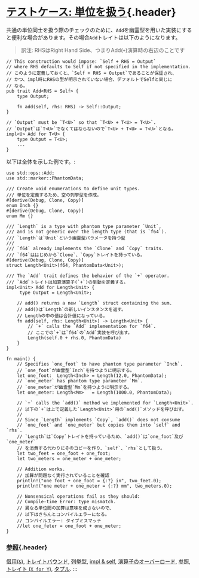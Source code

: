 # [テストケース: 単位を扱う](#テストケース-単位を扱う){.header}

共通の単位同士を扱う際のチェックのために、`Add`を幽霊型を用いた実装にすると便利な場合があります。その場合`Add`トレイトは以下のようになります。

> 訳注: RHSはRight Hand Side、つまりAdd(`+`)演算時の右辺のことです

``` {.rust .ignore}
// This construction would impose: `Self + RHS = Output`
// where RHS defaults to Self if not specified in the implementation.
// このように定義しておくと、`Self + RHS = Output`であることが保証され、
// かつ、impl時にRHSの型が明示されていない場合、デフォルトでSelfと同じに
// なる。
pub trait Add<RHS = Self> {
    type Output;

    fn add(self, rhs: RHS) -> Self::Output;
}

// `Output` must be `T<U>` so that `T<U> + T<U> = T<U>`.
// `Output`は`T<U>`でなくてはならないので`T<U> + T<U> = T<U>`となる。
impl<U> Add for T<U> {
    type Output = T<U>;
    ...
}
```

以下は全体を示した例です。:

    use std::ops::Add;
    use std::marker::PhantomData;

    /// Create void enumerations to define unit types.
    /// 単位を定義するため、空の列挙型を作成。
    #[derive(Debug, Clone, Copy)]
    enum Inch {}
    #[derive(Debug, Clone, Copy)]
    enum Mm {}

    /// `Length` is a type with phantom type parameter `Unit`,
    /// and is not generic over the length type (that is `f64`).
    /// `Length`は`Unit`という幽霊型パラメータを持つ型
    ///
    /// `f64` already implements the `Clone` and `Copy` traits.
    /// `f64`ははじめから`Clone`、`Copy`トレイトを持っている。
    #[derive(Debug, Clone, Copy)]
    struct Length<Unit>(f64, PhantomData<Unit>);

    /// The `Add` trait defines the behavior of the `+` operator.
    /// `Add`トレイトは加算演算子(`+`)の挙動を定義する。
    impl<Unit> Add for Length<Unit> {
         type Output = Length<Unit>;

        // add() returns a new `Length` struct containing the sum.
        // add()は`Length`の新しいインスタンスを返す。
        // Lengthの中の値は合計値になっている。
        fn add(self, rhs: Length<Unit>) -> Length<Unit> {
            // `+` calls the `Add` implementation for `f64`.
            // ここでの`+`は`f64`の`Add`実装を呼び出す。
            Length(self.0 + rhs.0, PhantomData)
        }
    }

    fn main() {
        // Specifies `one_foot` to have phantom type parameter `Inch`.
        // `one_foot`が幽霊型`Inch`を持つように明示する。
        let one_foot:  Length<Inch> = Length(12.0, PhantomData);
        // `one_meter` has phantom type parameter `Mm`.
        // `one_meter`が幽霊型`Mm`を持つように明示する。
        let one_meter: Length<Mm>   = Length(1000.0, PhantomData);

        // `+` calls the `add()` method we implemented for `Length<Unit>`.
        // 以下の`+`は上で定義した`Length<Unit>`用の`add()`メソッドを呼び出す。
        //
        // Since `Length` implements `Copy`, `add()` does not consume
        // `one_foot` and `one_meter` but copies them into `self` and `rhs`.
        // `Length`は`Copy`トレイトを持っているため、`add()`は`one_foot`及び`one_meter`
        // を消費する代わりにそのコピーを作り、`self`、`rhs`として扱う。
        let two_feet = one_foot + one_foot;
        let two_meters = one_meter + one_meter;

        // Addition works.
        // 加算が問題なく実行されていることを確認
        println!("one foot + one_foot = {:?} in", two_feet.0);
        println!("one meter + one_meter = {:?} mm", two_meters.0);

        // Nonsensical operations fail as they should:
        // Compile-time Error: type mismatch.
        // 異なる単位間の加算は意味を成さないので、
        // 以下はきちんとコンパイルエラーになる。
        // コンパイルエラー: タイプミスマッチ
        //let one_feter = one_foot + one_meter;
    }

### [参照](#参照){.header}

[借用(`&`)](../../scope/borrow.html),
[トレイトバウンド](../../generics/bounds.html),
[列挙型](../../custom_types/enum.html), [impl &
self](../../fn/methods.html),
[演算子のオーバーロード](../../trait/ops.html),
[参照](../../scope/borrow/ref.html), [トレイト
(`X for Y`)](../../trait.html),
[タプル](../../custom_types/structs.html).
:::

